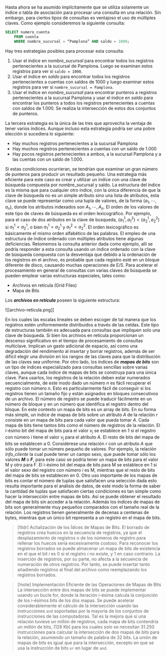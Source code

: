 Hasta ahora se ha asumido implícitamente que se utiliza solamente un índice o tabla de asociación para procesar una consulta en una relación. Sin embargo, para ciertos tipos de consultas es ventajoso el uso de múltiples claves. Como ejemplo consideremos la siguiente consulta:

```sql
SELECT numero_cuenta 
	FROM cuenta
	WHERE nombre_sucursal = “Pamplona” AND saldo = 1000;
```

Hay tres estrategias posibles para procesar esta consulta:

1. Usar el índice en *nombre_sucursal* para encontrar todos los registros pertenecientes a la sucursal de Pamplona. Luego se examinan estos registros para ver si `saldo = 1000`.
2. Usar el índice en *saldo* para encontrar todos los registros pertenecientes a cuentas con saldos de 1000 y luego examinar estos registros para ver si `nombre_sucursal = Pamplona`.
3. Usar el índice en *nombre_sucursal* para encontrar punteros a registros pertenecientes a la sucursal Pamplona y usar el índice en *saldo* para encontrar los punteros a todos los registros pertenecientes a cuentas con saldos de 1.000. Se realiza la intersección de estos dos conjuntos de punteros.

La tercera estrategia es la única de las tres que aprovecha la ventaja de tener varios índices. Aunque incluso esta estrategia podría ser una pobre elección si sucediera lo siguiente:

- Hay muchos registros pertenecientes a la sucursal Pamplona
- Hay muchos registros pertenecientes a cuentas con un saldo de 1.000
- Hay pocos registros pertenecientes a ambos, a la sucursal Pamplona y a las cuentas con un saldo de 1.000.

Si estas condiciones ocurrieran, se tendrían que examinar un gran número de punteros para producir un resultado pequeño. Una estrategia más eficiente para este caso es crear y utilizar un índice con una clave de búsqueda compuesta por nombre_sucursal y saldo. La estructura del índice es la misma que para cualquier otro índice, con la única diferencia de que la clave de búsqueda no es un simple atributo sino una lista de atributos, esta clave se puede representar como una tupla de valores, de la forma $(a_1, \cdots, a_n)$, donde los atributos indexados son $A_1, \cdots, A_n$. El orden de los valores de este tipo de claves de búsqueda es el orden lexicográfico. Por ejemplo, para el caso de dos atributos en la clave de busqueda, $(a^1_1, a^2_1) < (a^1_2, a^2_2)$ si $a^1_1 < a^1_2$, o bien $a^1_1 = a^1_2$ y $a^2_1 < a^2_2$. El orden lexicográfico es básicamente el mismo orden alfabético de las palabras.
El empleo de una estructura de índice ordenado con múltiples atributos tiene algunas deficiencias. Retomemos la consulta anterior dada como ejemplo, allí se podría responder a esta consulta usando un índice ordenado con la clave de búsqueda compuesta con la desventaja que debido a la ordenación de los registros en el archivo, es probable que cada registro esté en un bloque diferente de disco, causando muchas operaciones de E/S. Para acelerar el procesamiento en general de consultas con varias claves de búsqueda se pueden emplear varias
estructuras especiales, tales como:

- Archivos en retícula (Grid Files)
- Mapa de Bits

Los ***archivos en retícula*** poseen la siguiente estructura:

![[archivo-reticula.png]]

En los cuales las escalas lineales se deben escoger de tal manera que los registros estén uniformemente distribuidos a través de las celdas. Este tipo de estructuras también es adecuada para consultas que impliquen solo una clave de búsqueda. Si bien los archivos en retícula proporcionan un descenso significativo en el tiempo de procesamiento de consultas multiclave. Implican un gasto adicional de espacio, así como una degradación del rendimiento al insertar y borrar registros, además de ser difícil elegir una división en los rangos de las claves para que la distribución de las claves sea uniforme.
Por otro lado, los índices de ***mapas de bits*** son un tipo de índices especializado para consultas sencillas sobre varias claves, aunque cada índice de mapas de bits se construya para una única clave. Para usarlos, los registros de la relación deben estar numerados secuencialmente, de este modo dado un número $n$ es fácil recuperar el registro con número $n$. Esto es particularmente fácil de conseguir si los registros tienen un tamaño fijo y están asignados en bloques consecutivos de un archivo. El número de registro se puede traducir fácilmente en un número de bloque y en un número que identifica el registro dentro del bloque. En este contexto un mapa de bits es un array de bits. En su forma más simple, un índice de mapas de bits sobre un atributo $A$ de la relación $r$ consiste en un mapa de bits para cada valor que pueda tomar $A$. Cada mapa de bits tiene tantos bits como el número de registros de la relación. El í-ésimo bit del mapa de bits para el valor $v_j$ se establece en 1 si el registro con número $i$ tiene el valor $v_j$ para el atributo $A$. El resto de bits del mapa de bits se establecen a 0.
Considérese una relación $r$ con un atributo $A$ que sólo puede tomar un número pequeño de valores. Por ejemplo, la relación *info_cliente* la cual puede tener un campo sexo, que puede tomar sólo los valores ***M*** o ***F***, para este caso se podría tener un mapa de bits para el valor M y otro para F. El i-ésimo bit del mapa de bits para M se establece en 1 si el valor sexo del registro con número $i$ es M, mientras que el resto de bits del mapa de bits se establecen en 0.
Otro uso importante de los mapas de bits es contar el número de tuplas que satisfacen una selección dada esto resulta importante para el análisis de datos, de este modo la forma de saber la cantidad de tuplas que satisfacen ciertas condiciones es tan simple como hacer la intersección entre mapas de bits. Así se puede obtener el resultado del mapa de bits sin acceder a la relación. Además los índices de mapas de bits son generalmente muy pequeños comparados con el tamaño real de la relación. Los registros tienen generalmente de decenas a centenas de bytes, mientras que un único bit representa a un registro en el mapa de bits.

>[!tldr] Actialización de los Ídices de Mapas de Bits.
>El borrado de registros crea huecos en la secuencia de registros, ya que el desplazamiento de registros o de los números de registro para rellenar los huecos sería excesivamente costoso. Para reconocer los registros borrados se puede almacenar un mapa de bits de existencia en el que el bit $i$ es 0 si el registro $i$ no existe, y 1 en caso contrario.
>La inserción de registros, por su parte, no afecta a la secuencia de numeración de otros registros. Por tanto, se puede insertar tanto añadiendo registros al final del archivo como reemplazando los registros borrados.

>[!note] Implementación Eficiente de las Operaciones de Mapas de Bits
>La intersección entre dos mapas de bits se puede implementar usando un bucle for, donde la iteración i-ésima calcula la conjunción de los i-ésimos bits de los dos mapas. Se puede acelerar considerablemente el cálculo de la intersección usando las instrucciones `and` soportadas por la mayoría de los conjuntos de instrucciones de las computadoras. Tal es la mejora que si una relación tuviese un millón de registros, cada mapa de bits contendría un millón de bits, (128 Kb) para los cuales solo se necesitan 31.250 instrucciones para calcular la intersección de dos mapas de bits para la relación, asumiendo un tamaño de palabra de 32 bits. La unión de mapas de bits es igual que para la intersección, excepto en que se usa la instrucción de bits `or` en lugar de `and`.

